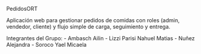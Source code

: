 PedidosORT

Aplicación web para gestionar pedidos de comidas con roles (admin, vendedor, cliente) y flujo simple de carga, seguimiento y entrega.

Integrantes del Grupo: - Ambasch Ailin
                       - Lizzi Parisi Nahuel Matias
                       - Nuñez Alejandra 
                       - Soroco Yael Micaela